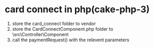 # card connect in php(cake-php-3)

1. store the card_connect folder to vendor
2. store the CardConnectComponent.php folder to \src\Controller\Component
3. call the paymentRequest() with the relevent parameters